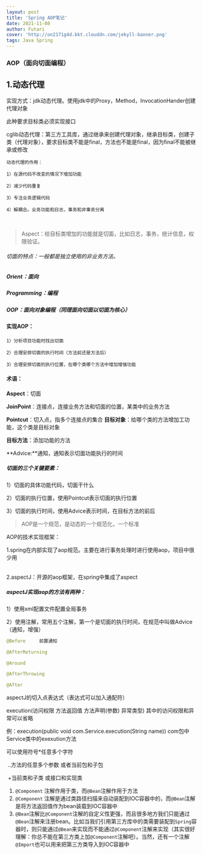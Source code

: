 ```yaml
---
layout: post
title: 'Spring AOP笔记'
date: 2021-11-08
author: Futari
cover: 'http://on2171g4d.bkt.clouddn.com/jekyll-banner.png'
tags: Java Spring
---
```


### AOP（面向切面编程）

## 1.动态代理

实现方式：jdk动态代理。使用jdk中的Proxy，Method，InvocationHander创建代理对象

此种要求目标类必须实现接口

cglib动态代理：第三方工具库，通过继承来创建代理对象，继承目标类，创建子类（代理对象），要求目标类不能是final，方法也不能是final，因为final不能被继承或修改

```
动态代理的作用：

1）在源代码不改变的情况下增加功能

2）减少代码重复

3）专注业务逻辑代码

4）解耦合。业务功能和日志，事务和非事务分离
```

<br>

> Aspect：给目标类增加的功能就是切面，比如日志，事务，统计信息，权限验证。

###### 切面的特点：一般都是独立使用的非业务方法。

##### Orient：面向

##### Programming：编程

##### OOP：面向对象编程（同理面向切面以切面为核心）

#### 实现AOP：

``` 
1）分析项目功能时找出切面

2）合理安排切面的执行时间（方法前还是方法后）

3）合理安排切面的执行位置，在哪个类哪个方法中增加增强功能
```



#### 术语：

**Aspect**：切面

**JoinPoint**：连接点，连接业务方法和切面的位置，某类中的业务方法

**Pointcut**：切入点，指多个连接点的集合
**目标对象**：给哪个类的方法增加工功能，这个类是目标对象

**目标方法**：添加功能的方法

**Advice:**通知，通知表示切面功能执行的时间

##### 切面的三个关键要素：

1）切面的具体功能代码，切面干什么

2）切面的执行位置，使用Pointcut表示切面的执行位置

3）切面的执行时间，使用Advice表示时间，在目标方法的前后



> AOP是一个规范，是动态的一个规范化，一个标准

AOP的技术实现框架：

1.spring在内部实现了aop规范。主要在进行事务处理时进行使用aop，项目中很少用

<br>2.aspectJ：开源的aop框架，在spring中集成了aspect



##### aspectJ实现aop的方法有两种：

1）使用xml配置文件配置全局事务

2）使用注解，常用五个注解，第一个是切面的执行时间，在规范中叫做Advice（通知，增强）

``` java
@Before		前置通知

@AfterReturning

@Around

@AfterThrowing

@After
```



aspectJ的切入点表达式（表达式可以加入通配符）

execution(访问权限	方法返回值	方法声明(参数)	异常类型) 				其中的访问权限和异常可以省略

例：execution(public void com.Service.execution(String name))			com包中Service类中的exexution方法

可以使用符号*任意多个字符

​	..方法的任意多个参数			或者当前包和子包

​	+当前类和子类			或接口和实现类



1. `@Component` 注解作用于类，而`@Bean`注解作用于方法
2. `@Component` 注解是通过类路径扫描来自动装配到IOC容器中的，而`@Bean`注解是将方法返回值作为bean装载到IOC容器中
3. `@Bean`注解比`@Component`注解的自定义性更强，而且很多地方我们只能通过`@Bean`注解来注册bean。比如当我们引用第三方库中的类需要装配到`Spring`容器时，则只能通过`@Bean`来实现而不能通过`@Component`注解来实现（其实很好理解：你总不能在第三方类上加`@Component`注解吧）。当然，还有一个注解`@Import`也可以用来把第三方类导入到IOC容器中